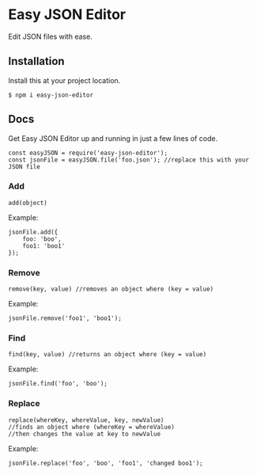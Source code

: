 # Easy JSON Editor
Edit JSON files with ease.

## Installation
Install this at your project location.

```
$ npm i easy-json-editor
```

## Docs
Get Easy JSON Editor up and running in just a few lines of code.

```
const easyJSON = require('easy-json-editor');
const jsonFile = easyJSON.file('foo.json'); //replace this with your JSON file
```

### Add
```
add(object)
```
Example:
```
jsonFile.add({
    foo: 'boo',
    foo1: 'boo1'
});
```
### Remove
```
remove(key, value) //removes an object where (key = value)
```
Example:
```
jsonFile.remove('foo1', 'boo1');
```

### Find
```
find(key, value) //returns an object where (key = value)
```
Example:
```
jsonFile.find('foo', 'boo');
```

### Replace
```
replace(whereKey, whereValue, key, newValue) 
//finds an object where (whereKey = whereValue)
//then changes the value at key to newValue
```
Example:
```
jsonFile.replace('foo', 'boo', 'foo1', 'changed boo1');
```